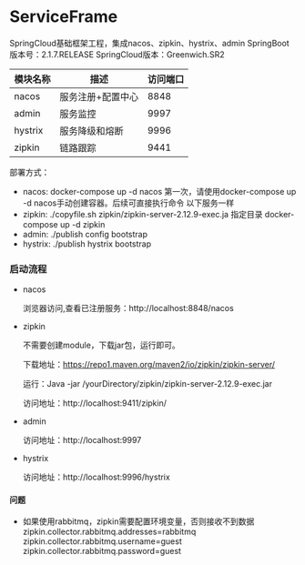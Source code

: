 # ServiceFrame
SpringCloud基础框架工程，集成nacos、zipkin、hystrix、admin
SpringBoot版本号：2.1.7.RELEASE
SpringCloud版本：Greenwich.SR2

模块名称 | 描述 |  访问端口  
-|-|-
nacos | 服务注册+配置中心 | 8848 |
admin | 服务监控 | 9997 |
hystrix | 服务降级和熔断 | 9996 |
zipkin | 链路跟踪 | 9441 |

部署方式：

- nacos: docker-compose up -d nacos
    第一次，请使用docker-compose up -d nacos手动创建容器。后续可直接执行命令
    以下服务一样
- zipkin: ./copyfile.sh zipkin/zipkin-server-2.12.9-exec.ja 指定目录
    docker-compose up -d zipkin
- admin: ./publish config bootstrap
- hystrix: ./publish hystrix bootstrap


### 启动流程

- nacos

    浏览器访问,查看已注册服务：http://localhost:8848/nacos
- zipkin
    
   不需要创建module，下载jar包，运行即可。
   
   下载地址：https://repo1.maven.org/maven2/io/zipkin/zipkin-server/
   
   运行：Java -jar /yourDirectory/zipkin/zipkin-server-2.12.9-exec.jar 
   
   访问地址：http://localhost:9411/zipkin/
- admin
    
   访问地址：http://localhost:9997
- hystrix
    
   访问地址：http://localhost:9996/hystrix


#### 问题
- 如果使用rabbitmq，zipkin需要配置环境变量，否则接收不到数据
    zipkin.collector.rabbitmq.addresses=rabbitmq
    zipkin.collector.rabbitmq.username=guest
    zipkin.collector.rabbitmq.password=guest
